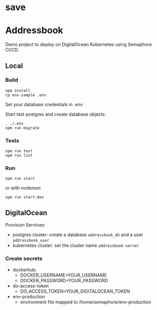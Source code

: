 # save

# Addressbook

Demo project to deploy on DigitalOcean Kubernetes using Semaphore CI/CD.

## Local

### Build

    npm install
    cp env-sample .env

Set your database credentials in .env

Start test postgres and create database objects:

    . ./.env
    npm run migrate

### Tests

    npm run test
    npm run lint

### Run

    npm run start

or with nodemon

    npm run start:dev

## DigitalOcean

Provision Services:
 - postgres cluster: create a database `addressbook_db` and a user `addressbook_user`
 - kubernetes cluster: set the cluster name `addressbook-server`

### Create secrets

- dockerhub:
  - DOCKER_USERNAME=YOUR_USERNAME
  - DOCKER_PASSWORD=YOUR_PASSWORD
- do-access-token
  - DO_ACCESS_TOKEN=YOUR_DIGITALOCEAN_TOKEN
- env-production
  - environment file mapped to /home/semaphore/env-production




